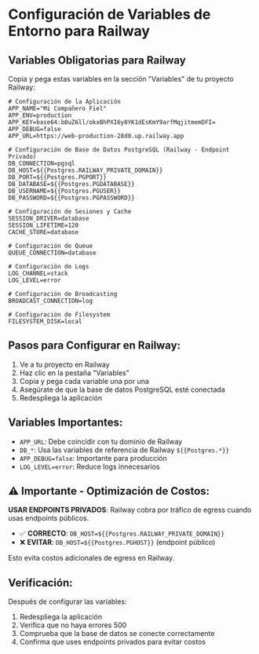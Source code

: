 # Configuración de Variables de Entorno para Railway

## Variables Obligatorias para Railway

Copia y pega estas variables en la sección "Variables" de tu proyecto Railway:

```env
# Configuración de la Aplicación
APP_NAME="Mi Compañero Fiel"
APP_ENV=production
APP_KEY=base64:b8uZ6ll/okxBhPXI6y0YK1dEsKmY9arfMqjitmemDFI=
APP_DEBUG=false
APP_URL=https://web-production-28d0.up.railway.app

# Configuración de Base de Datos PostgreSQL (Railway - Endpoint Privado)
DB_CONNECTION=pgsql
DB_HOST=${{Postgres.RAILWAY_PRIVATE_DOMAIN}}
DB_PORT=${{Postgres.PGPORT}}
DB_DATABASE=${{Postgres.PGDATABASE}}
DB_USERNAME=${{Postgres.PGUSER}}
DB_PASSWORD=${{Postgres.PGPASSWORD}}

# Configuración de Sesiones y Cache
SESSION_DRIVER=database
SESSION_LIFETIME=120
CACHE_STORE=database

# Configuración de Queue
QUEUE_CONNECTION=database

# Configuración de Logs
LOG_CHANNEL=stack
LOG_LEVEL=error

# Configuración de Broadcasting
BROADCAST_CONNECTION=log

# Configuración de Filesystem
FILESYSTEM_DISK=local
```

## Pasos para Configurar en Railway:

1. Ve a tu proyecto en Railway
2. Haz clic en la pestaña "Variables"
3. Copia y pega cada variable una por una
4. Asegúrate de que la base de datos PostgreSQL esté conectada
5. Redespliega la aplicación

## Variables Importantes:

- `APP_URL`: Debe coincidir con tu dominio de Railway
- `DB_*`: Usa las variables de referencia de Railway `${{Postgres.*}}`
- `APP_DEBUG=false`: Importante para producción
- `LOG_LEVEL=error`: Reduce logs innecesarios

## ⚠️ Importante - Optimización de Costos:

**USAR ENDPOINTS PRIVADOS**: Railway cobra por tráfico de egress cuando usas endpoints públicos.
- ✅ **CORRECTO**: `DB_HOST=${{Postgres.RAILWAY_PRIVATE_DOMAIN}}`
- ❌ **EVITAR**: `DB_HOST=${{Postgres.PGHOST}}` (endpoint público)

Esto evita costos adicionales de egress en Railway.

## Verificación:

Después de configurar las variables:
1. Redespliega la aplicación
2. Verifica que no haya errores 500
3. Comprueba que la base de datos se conecte correctamente
4. Confirma que uses endpoints privados para evitar costos